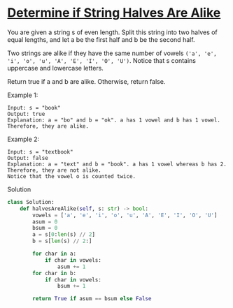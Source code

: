 # [Determine if String Halves Are Alike](https://leetcode.com/problems/determine-if-string-halves-are-alike/)

You are given a string s of even length. Split this string into two halves of equal lengths, and let a be the first half and b be the second half.

Two strings are alike if they have the same number of vowels ``('a', 'e', 'i', 'o', 'u', 'A', 'E', 'I', 'O', 'U')``. 
Notice that s contains uppercase and lowercase letters.

Return true if a and b are alike. Otherwise, return false.

Example 1:
```
Input: s = "book"
Output: true
Explanation: a = "bo" and b = "ok". a has 1 vowel and b has 1 vowel. Therefore, they are alike.
```
Example 2:
```
Input: s = "textbook"
Output: false
Explanation: a = "text" and b = "book". a has 1 vowel whereas b has 2. Therefore, they are not alike.
Notice that the vowel o is counted twice.
```
Solution
```python
class Solution:
    def halvesAreAlike(self, s: str) -> bool:
        vowels = ['a', 'e', 'i', 'o', 'u', 'A', 'E', 'I', 'O', 'U']
        asum = 0
        bsum = 0
        a = s[0:len(s) // 2]
        b = s[len(s) // 2:]

        for char in a:
            if char in vowels:
                asum += 1
        for char in b:
            if char in vowels:
                bsum += 1

        return True if asum == bsum else False
```